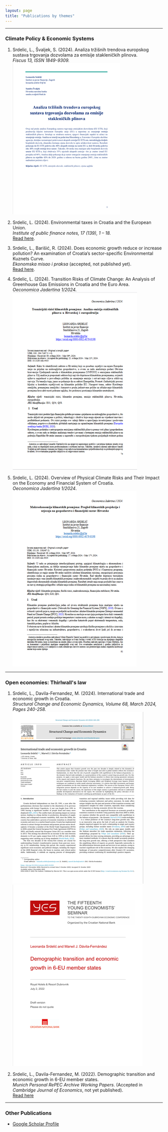 ```yaml
---
layout: page
title: "Publications by themes"
---
```

---
### **Climate Policy & Economic Systems**



1. Srdelic, L., Švaljek, S. (2024). Analiza tržišnih trendova europskog sustava trgovanja dozvolama za emisije stakleničkih plinova.  
   *Fiscus 13, ISSN 1849-9309.*  
  [![1](assets/eu_ets.png)](https://hrcak.srce.hr/file/465846) 

2. Srdelic, L. (2024). Environmental taxes in Croatia and the European Union.  
   *Institute of public finance notes, 17 (139), 1 – 18.*  
   [Read here](https://doi.org/10.3326/in.2024.139). 

3. Srdelic, L., Barišić, R. (2024). Does economic growth reduce or increase pollution? An examination of Croatia’s sector-specific Environmental Kuznets Curve.  
   *Ekonomska misao i praksa* (accepted, not published yet).  
   [Read here](https://mpra.ub.uni-muenchen.de/122841/1/MPRA_paper_122841.pdf).

4. Srdelic, L. (2024). Transition Risks of Climate Change: An Analysis of Greenhouse Gas Emissions in Croatia and the Euro Area.  
   *Oeconomica Jadertina 1/2024.*  
   [![2](assets/tranz.png)](https://morepress.unizd.hr/journals/index.php/oeconomicajadertina/article/view/4433)

5. Srdelic, L. (2024). Overview of Physical Climate Risks and Their Impact on the Economy and Financial System of Croatia.   
*Oeconomica Jadertina 1/2024*.  
[![3](assets/makro.png)](https://morepress.unizd.hr/journals/index.php/oeconomicajadertina/article/view/4434)


---

### **Open economies: Thirlwall's law**


1. Srdelic, L., Davila-Fernandez, M. (2024). International trade and economic growth in Croatia.  
   *Structural Change and Economic Dynamics, Volume 68, March 2024, Pages 240-258.*  
   [![4](assets/sced.png)](https://pdf.sciencedirectassets.com/271719/1-s2.0-S0954349X23X00058/1-s2.0-S0954349X23001492/main.pdf?X-Amz-Security-Token=IQoJb3JpZ2luX2VjEIP%2F%2F%2F%2F%2F%2F%2F%2F%2F%2FwEaCXVzLWVhc3QtMSJGMEQCIDYIxsrVXsSwpx9TsyD2ZHZ%2F7EvoYaY4AivcMZugbpOpAiBwl%2B9LD2vuIVvd3Nm2V%2B9CtvbcmUF607ZEIxCSXDOgCyqzBQhMEAUaDDA1OTAwMzU0Njg2NSIMbtEiafvdsv1GlqXeKpAFadR5wERz8%2BQZGpqHmjD3SEmaDzGVx20s0oIa6AX48w74ruEeg%2BEfvYE%2FDgnRlcwpg0L28C%2FU8DqF4tkpKX9ENfY1LF6nsxI42GVv8KmyhZWmlO6DkbteLJaxe6i80BrlP3Jb%2BRLf4X8sFDP35oGtl6fTQrBDvUGSgZTUCBjOEQW33AHyDqz%2BDuvzXJwo49WOUIWpFOxvEP4vNmyOz8FIQmymmf4e7NOenzYq%2BR4YXw%2Boic49I0Nu1Rspv6XQ4CWjbRBQypWjezOZdSGKNPsIIC0jihzL8ZW6Ghsi1t48jwJMgnr7oeoUpXML%2B7YIpySa7%2FDO1jEqmF3JR2niuDScY1tj2yEPniGVOWO5QScmbBb2isfulx9vkrscDbos9VOXrGOWeITqwcWXQPXfUYPqrCOZK1UguKz8FmuZDpWNnqYNY3HvXKEoSH8eU6lgyX4OAFkwpe0%2FxSjoJ5Iz41tlIvJruiTASDW7T1c8oJBVPO2kViJz%2F8szQbNnrO8kFEnnp97gE0tCFlFiffNQrZBkJo6eCW04AF9ACZCazSbmdstHxGSzG2I%2FmNULYxxbriE8GQNwqBRUi2Ww3UbaqtyJzB6BdEek8hBl%2FVVySkUWPOfprh%2F0deInFqfzC%2BX2j5O476%2Fg60713T8XKTxBVsDC6yzIx0%2FaeuXakBgTxOuWG8KQlUOVq%2BHUtn0XZzJhJXOpFk3zFVCfNblPTdXlKua8rjp88hL4Qfcqhi67kgzM%2BBRIGRKmDIWsfYkclamJqQFhyBncK4GM89vaBTUkRNGVsDKcSYYihk78V%2FVKbGbtfTlBqPLsPEmnvK%2BWgdDFJ08j7NgxYAcqVMgGuInJrGkjEy0J2WdX%2FayudxkyRvcrYbEwlZOHuwY6sgFgUgDHjCwcqtuW%2FRg%2FVIzg%2BYRJJCEMhOYyqZi4c7bZQXdrv0KFw6xlyWOCiBpe1cWAfjSZWm61RKkVE4kUerzGoZoSbph9NkD1AlquXeBSxFVmzU%2FSkgEpmT3IsQgVbC0PwcbJOzWVd65ywCJ2dyIGCoV6Dv%2Bsw87eVej0ByFDate2I5MqoC9T8IUkktgG%2BOI6gMx%2FzHcqr7fO4zJVfaxAnXJOSMtSrj6j4EAZf0GfkfAS&X-Amz-Algorithm=AWS4-HMAC-SHA256&X-Amz-Date=20241217T194225Z&X-Amz-SignedHeaders=host&X-Amz-Expires=300&X-Amz-Credential=ASIAQ3PHCVTY3DHPD2IH%2F20241217%2Fus-east-1%2Fs3%2Faws4_request&X-Amz-Signature=6c3c33a2b724b82cf3604329eacf8db48c932f34ddb82d99fb21546bc8018e8f&hash=c6100215ac21bc2928b3a3dcecb53d9faf2d8378ba3f77b7674c7a4ac3683c6a&host=68042c943591013ac2b2430a89b270f6af2c76d8dfd086a07176afe7c76c2c61&pii=S0954349X23001492&tid=spdf-2520946c-a15e-462e-afa6-1df2f6cdb6e6&sid=300cddb0910b0440c72a4b2492712070b46egxrqb&type=client&tsoh=d3d3LnNjaWVuY2VkaXJlY3QuY29t&ua=0a175903515f575253&rr=8f39656d9a14ec1e&cc=hr) [![5](assets/demo.png)](https://www.hnb.hr/documents/20182/4135487/srdelic-davila-fernandez.pdf/a2981882-20a2-12a9-f316-333a0d29d2af?t=1655983994673)

2. Srdelic, L., Davila-Fernandez, M. (2022). Demographic transition and economic growth in 6-EU member states.   
*Munich Personal RePEC Archive Working Papers*. (Accepted in *Cambridge Journal of Economics*, not yet published).  
[Read here](https://www.hnb.hr/documents/20182/4135487/srdelic-davila-fernandez.pdf/a2981882-20a2-12a9-f316-333a0d29d2af?t=1655983994673)

---

### **Other Publications**

- [Google Scholar Profile](https://scholar.google.com/citations?user=EH07ckMAAAAJ&hl=en)
